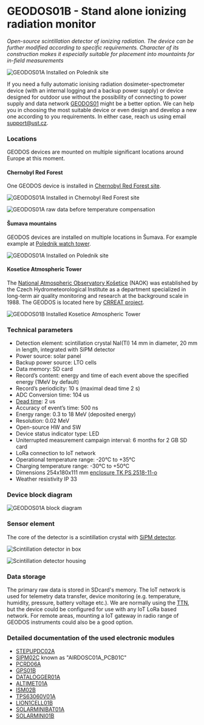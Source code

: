 # GEODOS01B - Stand alone ionizing radiation monitor

*Open-source scintillation detector of ionizing radiation. The device can be further modified according to specific requirements. Character of its construction makes it especially suitable for placement into mountaints for in-field measurements*

![GEODOS01A Installed on Polednik site](/doc/src/img/GEODOS_Polednik_site.jpg)

If you need a fully automatic ionising radiation dosimeter-spectrometer device (with an internal logging and a backup power supply) or device designed for outdoor use without the possibility of connecting to power supply and data network [GEODOS01](https://github.com/UniversalScientificTechnologies/GEODOS01) might be a better option. We can help you in choosing the most suitable device or even design and develop a new one according to you requirements. In either case, reach us using email [support@ust.cz](mailto:support@ust.cz).

### Locations

GEODOS devices are mounted on multiple significant locations around Europe at this moment.

#### Chernobyl Red Forest

One GEODOS device is installed in [Chernobyl Red Forest site](https://en.wikipedia.org/wiki/Red_Forest).

![GEODOS01A Installed in Chernobyl Red Forest site](/doc/src/img/GEODOS_Chernobyl_redforest_site.jpg "GEODOS01A Installed in Chernobyl Red Forest site")

![GEODOS01A raw data before temperature compensation](/doc/src/img/GEODOS_chernobyl_graph.png)

#### Šumava mountains

GEODOS devices are installed on multiple locations in Šumava. For example example at [Polednik watch tower](https://cs.wikipedia.org/wiki/Poledn%C3%ADk_(%C5%A0umava)).

![GEODOS01A Installed on Polednik site](/doc/src/img/GEODOS_Polednik_site.jpg)


#### Kosetice Atmospheric Tower

The [National Atmospheric Observatory Košetice](https://actris-ri.cz/) (NAOK) was established by the Czech Hydrometeorological Institute as a department specialized in long-term air quality monitoring and research at the background scale in 1988. The GEODOS is located here by [CRREAT project](http://www.ujf.cas.cz/en/research-development/large-research-infrastructures-and-centres/crreat/objectives/).

![GEODOS01B Installed Kosetice Atmospheric Tower](/doc/src/img/kosetice_atmospheric_tower.jpg)


### Technical parameters

* Detection element: scintillation crystal NaI(Tl) 14 mm in diameter, 20 mm in length, integrated with SiPM detector
* Power source: solar panel
* Backup power source: LTO cells
* Data memory: SD card
* Record’s content: energy and time of each event above the specified energy (1MeV by default)
* Record’s periodicity: 10 s (maximal dead time 2 s)
* ADC Conversion time: 104 us
* [Dead time](https://en.wikipedia.org/wiki/Dead_time): 2 us
* Accuracy of event’s time: 500 ns
* Energy range: 0.3 to 18 MeV (deposited energy)
* Resolution: 0.02 MeV
* Open-source HW and SW
* Device status indicator type: LED
* Uniterrupted measurement campaign interval: 6 months for 2 GB SD card
* LoRa connection to IoT network
* Operational temperature range: -20°C to +35°C
* Charging temperature range: -30°C to +50°C
* Dimensions 254x180x111 mm [enclosure TK PS 2518-11-o](https://www.spelsberg.co.uk/industrial-housing/with-/-without-metric-knock-outs/11090801/)
* Weather resistivity IP 33


### Device block diagram

![GEODOS01A block diagram](hw/sch_pcb/GEODOS01B_block.png)

### Sensor element

The core of the detector is a scintillation crystal with [SiPM detector](https://en.wikipedia.org/wiki/Silicon_photomultiplier).

![Scintillation detector in box](/doc/src/img/GEODOS01A_sensor.jpg)

![Scintillation detector housing](/doc/src/img/GEODOS01A_sensor_box.jpg)

### Data storage

The primary raw data is stored in SDcard's memory. The IoT network is used for telemetry data transfer, device monitoring (e.g. temperature, humidity, pressure, battery voltage etc.). We are normally using the [TTN](https://www.thethingsnetwork.org/), but the device could be configured for use with any IoT LoRa based network.
For remote areas, mounting a IoT gateway in radio range of GEODOS instruments could also be a good option.

### Detailed documentation of the used electronic modules

* [STEPUPDC02A](https://github.com/mlab-modules/STEPUPDC02)
* [SIPM02C](https://github.com/mlab-modules/SIPM02) known as "AIRDOSC01A_PCB01C"
* [PCRD06A](https://github.com/mlab-modules/PCRD06)
* [GPS01B](https://www.mlab.cz/module/GPS01B)
* [DATALOGGER01A](http://mlab.cz/module/DATALOGGER01A)
* [ALTIMET01A](https://github.com/mlab-modules/ALTIMET01)
* [ISM02B](https://github.com/mlab-modules/ISM02)
* [TPS63060V01A](https://github.com/mlab-modules/TPS63060V01)
* [LION1CELL01B](https://github.com/mlab-modules/LION1CELL01)
* [SOLARMINIBAT01A](https://github.com/mlab-modules/SOLARMINIBAT01)
* [SOLARMINI01B](https://github.com/mlab-modules/SOLARMINI01)
